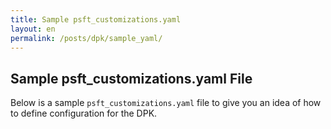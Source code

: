 ```yaml
---
title: Sample psft_customizations.yaml
layout: en
permalink: /posts/dpk/sample_yaml/
---
```


## Sample psft_customizations.yaml File

Below is a sample `psft_customizations.yaml` file to give you an idea of how to define configuration for the DPK.

<script src="https://gist.github.com/iversond/0c096258ffe2d624d1c64b8aaffad846.js"> </script>
